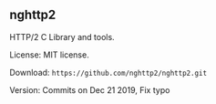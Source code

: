 
## nghttp2

HTTP/2 C Library and tools.

License: MIT license.

Download: `https://github.com/nghttp2/nghttp2.git`

Version: Commits on Dec 21 2019, Fix typo
